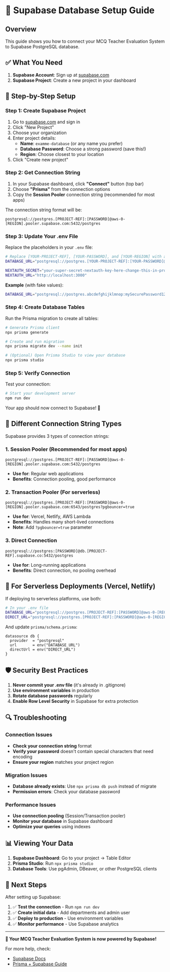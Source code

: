 # 🚀 Supabase Database Setup Guide

## Overview
This guide shows you how to connect your MCQ Teacher Evaluation System to Supabase PostgreSQL database.

## ✅ What You Need

1. **Supabase Account**: Sign up at [supabase.com](https://supabase.com)
2. **Supabase Project**: Create a new project in your dashboard

## 🔧 Step-by-Step Setup

### Step 1: Create Supabase Project
1. Go to [supabase.com](https://supabase.com) and sign in
2. Click "New Project"
3. Choose your organization
4. Enter project details:
   - **Name**: `examme-database` (or any name you prefer)
   - **Database Password**: Choose a strong password (save this!)
   - **Region**: Choose closest to your location
5. Click "Create new project"

### Step 2: Get Connection String
1. In your Supabase dashboard, click **"Connect"** button (top bar)
2. Choose **"Prisma"** from the connection options
3. Copy the **Session Pooler** connection string (recommended for most apps)

The connection string format will be:
```
postgresql://postgres.[PROJECT-REF]:[PASSWORD]@aws-0-[REGION].pooler.supabase.com:5432/postgres
```

### Step 3: Update Your .env File
Replace the placeholders in your `.env` file:

```bash
# Replace [YOUR-PROJECT-REF], [YOUR-PASSWORD], and [YOUR-REGION] with actual values
DATABASE_URL="postgresql://postgres.[YOUR-PROJECT-REF]:[YOUR-PASSWORD]@aws-0-[YOUR-REGION].pooler.supabase.com:5432/postgres"

NEXTAUTH_SECRET="your-super-secret-nextauth-key-here-change-this-in-production"
NEXTAUTH_URL="http://localhost:3000"
```

**Example** (with fake values):
```bash
DATABASE_URL="postgresql://postgres.abcdefghijklmnop:mySecurePassword123@aws-0-us-east-1.pooler.supabase.com:5432/postgres"
```

### Step 4: Create Database Tables
Run the Prisma migration to create all tables:

```bash
# Generate Prisma client
npx prisma generate

# Create and run migration
npx prisma migrate dev --name init

# (Optional) Open Prisma Studio to view your database
npx prisma studio
```

### Step 5: Verify Connection
Test your connection:

```bash
# Start your development server
npm run dev
```

Your app should now connect to Supabase! 🎉

## 🔄 Different Connection String Types

Supabase provides 3 types of connection strings:

### 1. Session Pooler (Recommended for most apps)
```
postgresql://postgres.[PROJECT-REF]:[PASSWORD]@aws-0-[REGION].pooler.supabase.com:5432/postgres
```
- **Use for**: Regular web applications
- **Benefits**: Connection pooling, good performance

### 2. Transaction Pooler (For serverless)
```
postgresql://postgres.[PROJECT-REF]:[PASSWORD]@aws-0-[REGION].pooler.supabase.com:6543/postgres?pgbouncer=true
```
- **Use for**: Vercel, Netlify, AWS Lambda
- **Benefits**: Handles many short-lived connections
- **Note**: Add `?pgbouncer=true` parameter

### 3. Direct Connection
```
postgresql://postgres:[PASSWORD]@db.[PROJECT-REF].supabase.co:5432/postgres
```
- **Use for**: Long-running applications
- **Benefits**: Direct connection, no pooling overhead

## 🚀 For Serverless Deployments (Vercel, Netlify)

If deploying to serverless platforms, use both:

```bash
# In your .env file
DATABASE_URL="postgresql://postgres.[PROJECT-REF]:[PASSWORD]@aws-0-[REGION].pooler.supabase.com:6543/postgres?pgbouncer=true"
DIRECT_URL="postgresql://postgres.[PROJECT-REF]:[PASSWORD]@aws-0-[REGION].pooler.supabase.com:5432/postgres"
```

And update `prisma/schema.prisma`:
```prisma
datasource db {
  provider  = "postgresql"
  url       = env("DATABASE_URL")
  directUrl = env("DIRECT_URL")
}
```

## 🛡️ Security Best Practices

1. **Never commit your .env file** (it's already in .gitignore)
2. **Use environment variables** in production
3. **Rotate database passwords** regularly
4. **Enable Row Level Security** in Supabase for extra protection

## 🔍 Troubleshooting

### Connection Issues
- **Check your connection string** format
- **Verify your password** doesn't contain special characters that need encoding
- **Ensure your region** matches your project region

### Migration Issues
- **Database already exists**: Use `npx prisma db push` instead of migrate
- **Permission errors**: Check your database password

### Performance Issues
- **Use connection pooling** (Session/Transaction pooler)
- **Monitor your database** in Supabase dashboard
- **Optimize your queries** using indexes

## 📊 Viewing Your Data

1. **Supabase Dashboard**: Go to your project → Table Editor
2. **Prisma Studio**: Run `npx prisma studio`
3. **Database Tools**: Use pgAdmin, DBeaver, or other PostgreSQL clients

## 🎯 Next Steps

After setting up Supabase:

1. ✅ **Test the connection** - Run `npm run dev`
2. ✅ **Create initial data** - Add departments and admin user
3. ✅ **Deploy to production** - Use environment variables
4. ✅ **Monitor performance** - Use Supabase analytics

---

**🎉 Your MCQ Teacher Evaluation System is now powered by Supabase!**

For more help, check:
- [Supabase Docs](https://supabase.com/docs)
- [Prisma + Supabase Guide](https://supabase.com/docs/guides/database/prisma)